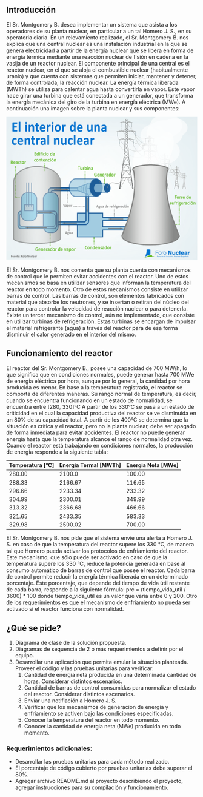 ## Introducción

El Sr. Montgomery B. desea implementar un sistema que asista a los operadores de su planta nuclear, en particular a un tal
Homero J. S., en su operatoria diaria.
En un relevamiento realizado, el Sr. Montgomery B. nos explica que una central nuclear es una instalación industrial en la que
se genera electricidad a partir de la energía nuclear que se libera en forma de energía térmica mediante una reacción nuclear
de fisión en cadena en la vasija de un reactor nuclear.
El componente principal de una central es el reactor nuclear, en el que se aloja el combustible nuclear (habitualmente uranio) y
que cuenta con sistemas que permiten iniciar, mantener y detener, de forma controlada, la reacción nuclear.
La energía térmica liberada (MWTh) se utiliza para calentar agua hasta convertirla en vapor. Este vapor hace girar una turbina
que está conectada a un generador, que transforma la energía mecánica del giro de la turbina en energía eléctrica (MWe).
A continuación una imagen sobre la planta nuclear y sus componentes:

![failed_to_load_img](./imgs/image-1.png)

El Sr. Montgomery B. nos comenta que su planta cuenta con mecanismos de control que le permiten evitar accidentes con el
reactor. Uno de estos mecanismos se basa en utilizar sensores que informan la temperatura del reactor en todo momento. Otro
de estos mecanismos consiste en utilizar barras de control. Las barras de control, son elementos fabricados con material que
absorbe los neutrones, y se insertan o retiran del núcleo del reactor para controlar la velocidad de reacción nuclear o para
detenerla. Existe un tercer mecanismo de control, aún no implementado, que consiste en utilizar turbinas de refrigeración. Estas
turbinas se encargan de impulsar el material refrigerante (agua) a través del reactor para de esa forma disminuir el calor
generado en el interior del mismo.

## Funcionamiento del reactor

El reactor del Sr. Montgomery B., posee una capacidad de 700 MW/h, lo que significa que en condiciones normales, puede
generar hasta 700 MWe de energía eléctrica por hora, aunque por lo general, la cantidad por hora producida es menor.
En base a la temperatura registrada, el reactor se comporta de diferentes maneras.
Su rango normal de temperatura, es decir, cuando se encuentra funcionando en un estado de normalidad, se encuentra entre
[280, 330]°C
A partir de los 330°C se pasa a un estado de criticidad en el cual la capacidad productiva del reactor se ve disminuida en un
80% de su capacidad total.
A partir de los 400°C se determina que la situación es crítica y el reactor, pero no la planta nuclear, debe ser apagado de forma
inmediata para evitar accidentes. El reactor no puede generar energía hasta que la temperatura alcance el rango de normalidad
otra vez.
Cuando el reactor está trabajando en condiciones normales, la producción de energía responde a la siguiente tabla:

|Temperatura [°C]| Energia Termal [MWTh]| Energia Neta [MWe]|
|-|-|-|
|280.00| 2100.0 |100.00|
|288.33| 2166.67| 116.65|
|296.66| 2233.34| 233.32|
|304.99| 2300.01| 349.99|
|313.32| 2366.68| 466.66|
|321.65| 2433.35| 583.33|
|329.98| 2500.02| 700.00|

El Sr. Montgomery B. nos pide que el sistema envíe una alerta a Homero J. S. en caso de que la temperatura del reactor
supere los 330 °C, de manera tal que Homero pueda activar los protocolos de enfriamiento del reactor. Este mecanismo, que
sólo puede ser activado en caso de que la temperatura supere los 330 °C, reduce la potencia generada en base al consumo
automático de barras de control que posee el reactor.
Cada barra de control permite reducir la energía térmica liberada en un determinado porcentaje. Este porcentaje, que depende
del tiempo de vida útil restante de cada barra, responde a la siguiente fórmula:
prc = (tiempo_vida_util / 3600) * 100
donde tiempo_vida_util es un valor que varía entre 0 y 200.
Otro de los requerimientos es que el mecanismo de enfriamiento no pueda ser activado si el reactor funciona con normalidad.

## ¿Qué se pide?

1. Diagrama de clase de la solución propuesta.
2. Diagramas de sequencia de 2 o más requerimientos a definir por el equipo.
3. Desarrollar una aplicación que permita emular la situación planteada. Proveer el código y las pruebas unitarias para
verificar:
    1. Cantidad de energía neta producida en una determinada cantidad de horas. Considerar distintos escenarios.
    2. Cantidad de barras de control consumidas para normalizar el estado del reactor. Considerar distintos escenarios.
    3. Enviar una notifiación a Homero J. S.
    4. Verificar que los mecanismos de generación de energía y enfriamiento se activen bajo las condiciones especificadas.
    5. Conocer la temperatura del reactor en todo momento.
    6. Conocer la cantidad de energia neta (MWe) producida en todo momento.

### Requerimientos adicionales:
- Desarrollar las pruebas unitarias para cada método realizado.
- El porcentaje de código cubierto por pruebas unitarias debe superar el 80%.
- Agregar archivo README.md al proyecto describiendo el proyecto, agregar instrucciones para su compilación y
funcionamiento.